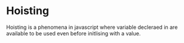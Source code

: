 # Hoisting

Hoisting is a phenomena in javascript where variable decleraed in are available to be used even before initlising with a value.